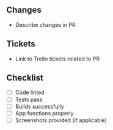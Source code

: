 ## Changes

-   Describe changes in PR

## Tickets

-   Link to Trello tickets related to PR

## Checklist

-   [ ] Code linted
-   [ ] Tests pass
-   [ ] Builds successfully
-   [ ] App functions properly
-   [ ] Screenshots provided (if applicable)

